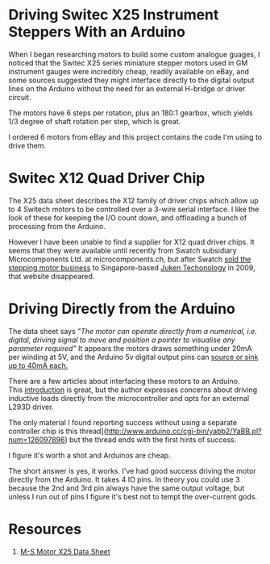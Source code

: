 Driving Switec X25 Instrument Steppers With an Arduino
======================================================

When I began researching motors to build some custom analogue
guages, I noticed that the Switec X25 series miniature stepper motors used
in GM instrument gauges were incredibly cheap, readily available on eBay,
and some sources suggested they might interface directly
to the digital output lines on the Arduino without the need
for an external H-bridge or driver circuit.

The motors have 6 steps per rotation, plus an 180:1 gearbox, which
yields 1/3 degree of shaft rotation per step, which is great.

I ordered 6 motors from eBay and this project contains the code
I'm using to drive them.

Switec X12 Quad Driver Chip
===========================
The X25 data sheet describes the X12 family of driver chips which allow
up to 4 Switech motors to be controlled over a 3-wire serial interface.
I like the look of these for keeping the I/O count down, and offloading
a bunch of processing from the Arduino.

However I have been unable to find a supplier for X12 quad driver chips.
It seems that they were available until recently
from Swatch subsidiary Microcomponents Ltd. at microcomponents.ch,
but after Swatch 
[sold the stepping motor business](http://www.swatchgroup.com/en/services/archive/2009/swatch_group_sale_of_microcomponents_automotive_business_activities_to_juken_technology)
to Singapore-based [Juken Techonology](www.jukenswisstech.com) in 2009, 
that website disappeared.

Driving Directly from the Arduino
=================================

The data sheet says 
_"The motor can operate directly from a numerical, i.e. digital, driving signal to move and position a pointer to visualise any parameter required"_
It appears the motors draws something under 20mA per winding at 5V, 
and the Arduino 5v digital output pins can
[source or sink up to 40mA each.](http://www.arduino.cc/en/Main/arduinoBoardUno)

There are a few articles about interfacing these motors to an Arduino.  
This [introduction](http://www.mycockpit.org/forums/content.php/355-An-Easy-Approach-to-an-Analog-Gauge)
is great, but the author expresses concerns about driving inductive loads directly
from the microcontroller and opts for an external L293D driver.

The only material I found reporting success without using
a separate controller chip is
this thread](http://www.arduino.cc/cgi-bin/yabb2/YaBB.pl?num=126097896)
but the thread ends with the first hints of success.

I figure it's worth a shot and Arduinos are cheap.

The short answer is yes, it works.
I've had good success driving the motor directly from the Arduino.
It takes 4 IO pins.  In theory you could use 3 because the 2nd and 3rd pin
always have the same output voltage, but unless I run out of pins I figure
it's best not to tempt the over-current gods.

Resources
=========

1. [M-S Motor X25 Data Sheet](http://forums.freescale.com/freescale/attachments/freescale/16BITCOMM/9620/1/X25_xxx_01_SP_E-1.pdf)











